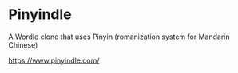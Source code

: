 # Pinyindle

A Wordle clone that uses Pinyin (romanization system for Mandarin Chinese)

https://www.pinyindle.com/
